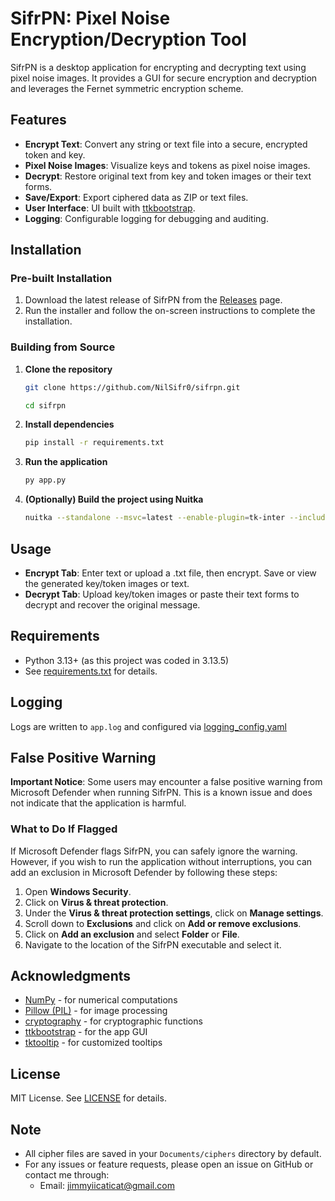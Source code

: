 # SifrPN: Pixel Noise Encryption/Decryption Tool

SifrPN is a desktop application for encrypting and decrypting text using pixel noise images. It provides a GUI for secure encryption and decryption and leverages the Fernet symmetric encryption scheme.

## Features

- **Encrypt Text**: Convert any string or text file into a secure, encrypted token and key.
- **Pixel Noise Images**: Visualize keys and tokens as pixel noise images.
- **Decrypt**: Restore original text from key and token images or their text forms.
- **Save/Export**: Export ciphered data as ZIP or text files.
- **User Interface**: UI built with [ttkbootstrap](https://github.com/israel-dryer/ttkbootstrap).
- **Logging**: Configurable logging for debugging and auditing.

## Installation

### Pre-built Installation

1. Download the latest release of SifrPN from the [Releases](https://github.com/NilSifr0/SifrPN/releases/tag/v1) page.
2. Run the installer and follow the on-screen instructions to complete the installation.

### Building from Source

1. **Clone the repository**

    ```sh
    git clone https://github.com/NilSifr0/sifrpn.git

    cd sifrpn
    ```

2. **Install dependencies**

    ```sh
    pip install -r requirements.txt
    ```

3. **Run the application**

    ```sh
    py app.py
    ```

4. **(Optionally) Build the project using Nuitka**

    ```sh
    nuitka --standalone --msvc=latest --enable-plugin=tk-inter --include-package-data=assets --include-package-data=etc --include-package-data=configs --windows-icon-from-ico=assets/zero.png --windows-console-mode=disable app.py
    ```

## Usage

- **Encrypt Tab**: Enter text or upload a .txt file, then encrypt. Save or view the generated key/token images or text.
- **Decrypt Tab**: Upload key/token images or paste their text forms to decrypt and recover the original message.

## Requirements

- Python 3.13+ (as this project was coded in 3.13.5)
- See [requirements.txt](/requirements.txt) for details.

## Logging

Logs are written to `app.log` and configured via [logging_config.yaml](/configs/logging_config.yaml)

## False Positive Warning

**Important Notice**: Some users may encounter a false positive warning from Microsoft Defender when running SifrPN. This is a known issue and does not indicate that the application is harmful.

### What to Do If Flagged

If Microsoft Defender flags SifrPN, you can safely ignore the warning. However, if you wish to run the application without interruptions, you can add an exclusion in Microsoft Defender by following these steps:

1. Open **Windows Security**.
2. Click on **Virus & threat protection**.
3. Under the **Virus & threat protection settings**, click on **Manage settings**.
4. Scroll down to **Exclusions** and click on **Add or remove exclusions**.
5. Click on **Add an exclusion** and select **Folder** or **File**.
6. Navigate to the location of the SifrPN executable and select it.

## Acknowledgments

- [NumPy](https://numpy.org/) - for numerical computations
- [Pillow (PIL)](https://github.com/python-pillow/Pillow) - for image processing
- [cryptography](https://github.com/pyca/cryptography) - for cryptographic functions
- [ttkbootstrap](https://github.com/israel-dryer/ttkbootstrap) - for the app GUI
- [tktooltip](https://pypi.org/project/TkToolTip/) - for customized tooltips

## License

MIT License. See [LICENSE](/etc/LICENSE) for details.  

## Note  

- All cipher files are saved in your `Documents/ciphers` directory by default.
- For any issues or feature requests, please open an issue on GitHub or contact me through:
  - Email: [jimmyiicaticat@gmail.com](mailto:jimmyiicaticat@gmail.com)
